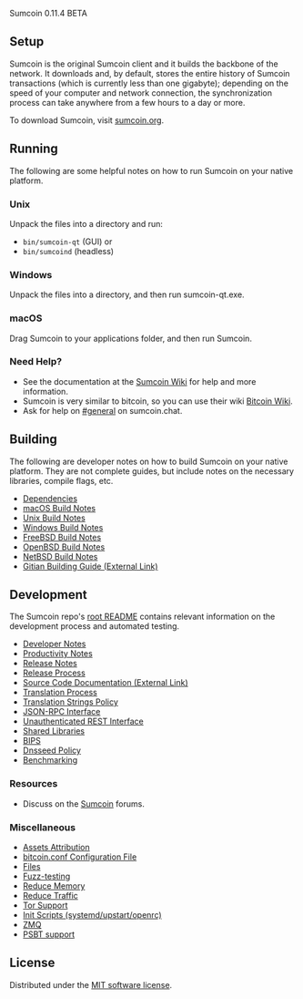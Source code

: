 Sumcoin 0.11.4 BETA

Setup
---------------------
Sumcoin is the original Sumcoin client and it builds the backbone of the network. It downloads and, by default, stores the entire history of Sumcoin transactions (which is currently less than one gigabyte); depending on the speed of your computer and network connection, the synchronization process can take anywhere from a few hours to a day or more.

To download Sumcoin, visit [sumcoin.org](https://sumcoin.org/download).

Running
---------------------
The following are some helpful notes on how to run Sumcoin on your native platform.

### Unix

Unpack the files into a directory and run:

- `bin/sumcoin-qt` (GUI) or
- `bin/sumcoind` (headless)

### Windows

Unpack the files into a directory, and then run sumcoin-qt.exe.

### macOS

Drag Sumcoin to your applications folder, and then run Sumcoin.

### Need Help?

* See the documentation at the [Sumcoin Wiki](https://docs.sumcoin.org/)
for help and more information.
* Sumcoin is very similar to bitcoin, so you can use their wiki [Bitcoin Wiki](https://en.bitcoin.it/wiki/Main_Page).
* Ask for help on [#general](https://sumcoin.chat/) on sumcoin.chat.

Building
---------------------
The following are developer notes on how to build Sumcoin on your native platform. They are not complete guides, but include notes on the necessary libraries, compile flags, etc.

- [Dependencies](dependencies.md)
- [macOS Build Notes](build-osx.md)
- [Unix Build Notes](build-unix.md)
- [Windows Build Notes](build-windows.md)
- [FreeBSD Build Notes](build-freebsd.md)
- [OpenBSD Build Notes](build-openbsd.md)
- [NetBSD Build Notes](build-netbsd.md)
- [Gitian Building Guide (External Link)](https://github.com/bitcoin-core/docs/blob/master/gitian-building.md)

Development
---------------------
The Sumcoin repo's [root README](/README.md) contains relevant information on the development process and automated testing.

- [Developer Notes](developer-notes.md)
- [Productivity Notes](productivity.md)
- [Release Notes](release-notes.md)
- [Release Process](release-process.md)
- [Source Code Documentation (External Link)](none-yet)
- [Translation Process](translation_process.md)
- [Translation Strings Policy](translation_strings_policy.md)
- [JSON-RPC Interface](JSON-RPC-interface.md)
- [Unauthenticated REST Interface](REST-interface.md)
- [Shared Libraries](shared-libraries.md)
- [BIPS](bips.md)
- [Dnsseed Policy](dnsseed-policy.md)
- [Benchmarking](benchmarking.md)

### Resources
* Discuss on the [Sumcoin](https://talk.sumcoin.org/) forums.

### Miscellaneous
- [Assets Attribution](assets-attribution.md)
- [bitcoin.conf Configuration File](bitcoin-conf.md)
- [Files](files.md)
- [Fuzz-testing](fuzzing.md)
- [Reduce Memory](reduce-memory.md)
- [Reduce Traffic](reduce-traffic.md)
- [Tor Support](tor.md)
- [Init Scripts (systemd/upstart/openrc)](init.md)
- [ZMQ](zmq.md)
- [PSBT support](psbt.md)

License
---------------------
Distributed under the [MIT software license](/COPYING).

